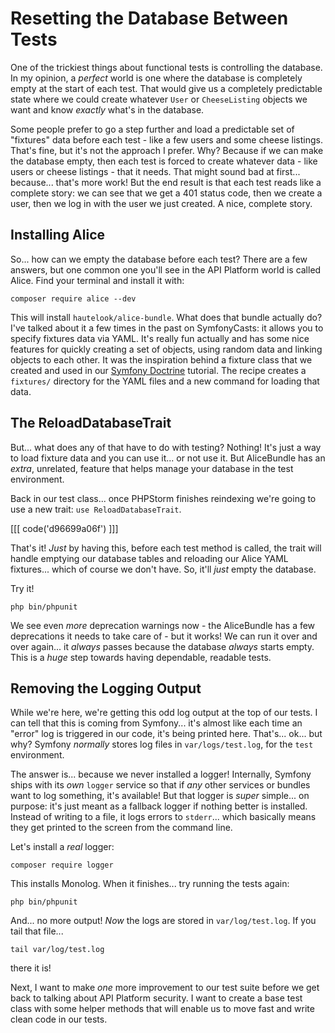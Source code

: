 # Resetting the Database Between Tests

One of the trickiest things about functional tests is controlling the database.
In my opinion, a *perfect* world is one where the database is completely empty
at the start of each test. That would give us a completely predictable state
where we could create whatever `User` or `CheeseListing` objects we want and
know *exactly* what's in the database.

Some people prefer to go a step further and load a predictable set of "fixtures"
data before each test - like a few users and some cheese listings. That's
fine, but it's not the approach I prefer. Why? Because if we can make the database
empty, then each test is forced to create whatever data - like users or cheese
listings - that it needs. That might sound bad at first... because... that's
more work! But the end result is that each test reads like a complete story:
we can see that we get a 401 status code, then we create a user, then we log in
with the user we just created. A nice, complete story.

## Installing Alice

So... how can we empty the database before each test? There are a few answers,
but one common one you'll see in the API Platform world is called Alice. Find
your terminal and install it with:

```terminal
composer require alice --dev
```

This will install `hautelook/alice-bundle`. What does that bundle actually do?
I've talked about it a few times in the past on SymfonyCasts: it allows you to
specify fixtures data via YAML. It's really fun actually and has some nice features
for quickly creating a set of objects, using random data and linking objects
to each other. It was the inspiration behind a fixture class that we created and
used in our [Symfony Doctrine](https://symfonycasts.com/screencast/symfony-doctrine/fixtures)
tutorial. The recipe creates a `fixtures/` directory for the YAML files and a new
command for loading that data.

## The ReloadDatabaseTrait

But... what does any of that have to do with testing? Nothing! It's just a way
to load fixture data and you can use it... or not use it. But AliceBundle has
an *extra*, unrelated, feature that helps manage your database in the test environment.

Back in our test class... once PHPStorm finishes reindexing we're going to use
a new trait: `use ReloadDatabaseTrait`.

[[[ code('d96699a06f') ]]]

That's it! *Just* by having this, before each test method is called, the trait
will handle emptying our database tables and reloading our Alice YAML fixtures...
which of course we don't have. So, it'll *just* empty the database.

Try it!

```terminal
php bin/phpunit
```

We see even *more* deprecation warnings now - the AliceBundle has a few deprecations
it needs to take care of - but it works! We can run it over and over again... it
*always* passes because the database *always* starts empty. This is a *huge* step
towards having dependable, readable tests.

## Removing the Logging Output

While we're here, we're getting this odd log output at the top of our tests. I
can tell that this is coming from Symfony... it's almost like each time an "error"
log is triggered in our code, it's being printed here. That's... ok... but why?
Symfony *normally* stores log files in `var/logs/test.log`, for the `test`
environment.

The answer is... because we never installed a logger! Internally, Symfony ships
with its *own* `logger` service so that if *any* other services or bundles want
to log something, it's available! But that logger is *super* simple... on purpose:
it's just meant as a fallback logger if nothing better is installed. Instead of
writing to a file, it logs errors to `stderr`... which basically means they get
printed to the screen from the command line.

Let's install a *real* logger:

```terminal
composer require logger
```

This installs Monolog. When it finishes... try running the tests again:

```terminal-silent
php bin/phpunit
```

And... no more output! *Now* the logs are stored in `var/log/test.log`. If you
tail that file...

```terminal-silent
tail var/log/test.log
```

there it is!

Next, I want to make *one* more improvement to our test suite before we get back
to talking about API Platform security. I want to create a base test class with
some helper methods that will enable us to move fast and write clean code in our
tests.
